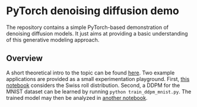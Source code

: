 # PyTorch denoising diffusion demo

The repository contains a simple PyTorch-based demonstration of denoising diffusion models.
It just aims at providing a basic understanding of this generative modeling approach.

## Overview
A short theoretical intro to the topic can be found [here](notebooks/ddpm_intro.ipynb).
Two example applications are provided as a small experimentation playground.
First, [this notebook](notebooks/ddpm_swissroll.ipynb) considers the Swiss roll distribution.
Second, a DDPM for the MNIST dataset can be learned by running `python train_ddpm_mnist.py`.
The trained model may then be analyzed in [another notebook](notebooks/ddpm_mnist.ipynb).

